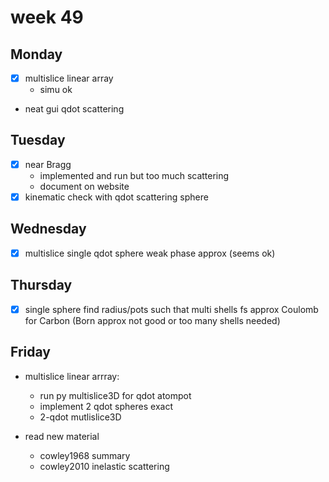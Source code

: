 # week  49
## Monday
- [x] multislice linear array
    - simu ok
- neat gui qdot scattering

## Tuesday
- [x] near Bragg
  - implemented and run but too much scattering
  - document on website
- [x] kinematic check with qdot scattering sphere

## Wednesday
- [x] multislice single qdot sphere weak phase approx (seems ok)

## Thursday
- [x] single sphere find radius/pots such that multi shells fs approx Coulomb for Carbon (Born approx not good or too many shells needed)

## Friday
- multislice linear arrray:
    - run py multislice3D for qdot atompot
    - implement 2 qdot spheres exact
    - 2-qdot mutlislice3D


- read new material
    - cowley1968 summary
    - cowley2010 inelastic scattering
